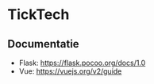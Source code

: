 # TickTech

## Documentatie
 - Flask: https://flask.pocoo.org/docs/1.0
 - Vue: https://vuejs.org/v2/guide
